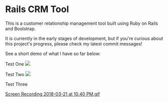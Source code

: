 # Rails CRM Tool
This is a customer relationship management tool built using Ruby on Rails and Bootstrap.

It is currently in the early stages of development, but if you're curious about this project's progress, please check my latest commit messages!

See a short demo of what I have so far below:

Test One
<img src="app/assets/images/railsforce-demo.gif">

Test Two
<img src="https://cl.ly/3n0M0I3E2X38">

Test Three
<div nobranding notitle class="cloudapp-embed" data-slug="3n0M0I3E2X38"><a href="https://cl.ly/3n0M0I3E2X38">Screen Recording 2018-03-21 at 10.40 PM.gif</a><script async src="https://embed.cl.ly/embedded.gz.js" charset="utf-8"></script></div>
